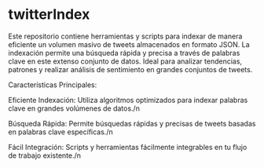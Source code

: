 # twitterIndex
Este repositorio contiene herramientas y scripts para indexar de manera eficiente un volumen masivo de tweets almacenados en formato JSON.
La indexación permite una búsqueda rápida y precisa a través de palabras clave en este extenso conjunto de datos. Ideal para analizar tendencias, patrones y realizar análisis de sentimiento en grandes conjuntos de tweets.

Características Principales:

Eficiente Indexación: Utiliza algoritmos optimizados para indexar palabras clave en grandes volúmenes de datos./n

Búsqueda Rápida: Permite búsquedas rápidas y precisas de tweets basadas en palabras clave específicas./n

Fácil Integración: Scripts y herramientas fácilmente integrables en tu flujo de trabajo existente./n
